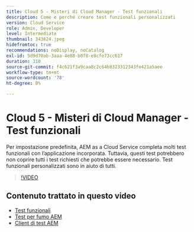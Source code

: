 ```yaml
---
title: Cloud 5 - Misteri di Cloud Manager - Test funzionali
description: Come e perché creare test funzionali personalizzati
version: Cloud Service
role: Admin, Developer
level: Intermediate
thumbnail: 343624.jpeg
hidefromtoc: true
recommendations: noDisplay, noCatalog
exl-id: 5d9d70ab-3aaa-4e88-b0f8-e8cfe73cc617
duration: 310
source-git-commit: f4c621f3a9caa8c2c64b8323312343fe421a5aee
workflow-type: tm+mt
source-wordcount: '78'
ht-degree: 0%

---
```


# Cloud 5 - Misteri di Cloud Manager - Test funzionali

Per impostazione predefinita, AEM as a Cloud Service completa molti test funzionali con l’applicazione incorporata. Tuttavia, questi test potrebbero non coprire tutti i test richiesti che potrebbe essere necessario. Test funzionali personalizzati sono in aiuto di tutti.

>[!VIDEO](https://video.tv.adobe.com/v/343624?quality=12&learn=on)

## Contenuto trattato in questo video

+ [Test funzionali](https://experienceleague.adobe.com/docs/experience-manager-cloud-service/content/implementing/using-cloud-manager/test-results/functional-testing.html)
+ [Test per fumo AEM](https://github.com/adobe/aem-test-samples/)
+ [Client di test AEM](https://github.com/adobe/aem-testing-clients/)
